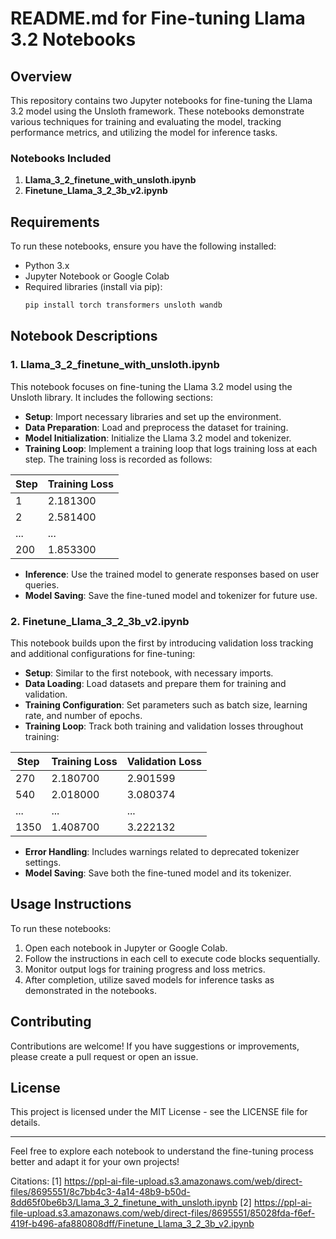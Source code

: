 # README.md for Fine-tuning Llama 3.2 Notebooks

## Overview

This repository contains two Jupyter notebooks for fine-tuning the Llama 3.2 model using the Unsloth framework. These notebooks demonstrate various techniques for training and evaluating the model, tracking performance metrics, and utilizing the model for inference tasks.

### Notebooks Included

1. **Llama_3_2_finetune_with_unsloth.ipynb**
2. **Finetune_Llama_3_2_3b_v2.ipynb**

## Requirements

To run these notebooks, ensure you have the following installed:

- Python 3.x
- Jupyter Notebook or Google Colab
- Required libraries (install via pip):
  ```bash
  pip install torch transformers unsloth wandb
  ```

## Notebook Descriptions

### 1. Llama_3_2_finetune_with_unsloth.ipynb

This notebook focuses on fine-tuning the Llama 3.2 model using the Unsloth library. It includes the following sections:

- **Setup**: Import necessary libraries and set up the environment.
- **Data Preparation**: Load and preprocess the dataset for training.
- **Model Initialization**: Initialize the Llama 3.2 model and tokenizer.
- **Training Loop**: Implement a training loop that logs training loss at each step. The training loss is recorded as follows:

| Step | Training Loss |
|------|---------------|
| 1    | 2.181300      |
| 2    | 2.581400      |
| ...  | ...           |
| 200  | 1.853300      |

- **Inference**: Use the trained model to generate responses based on user queries.
- **Model Saving**: Save the fine-tuned model and tokenizer for future use.

### 2. Finetune_Llama_3_2_3b_v2.ipynb

This notebook builds upon the first by introducing validation loss tracking and additional configurations for fine-tuning:

- **Setup**: Similar to the first notebook, with necessary imports.
- **Data Loading**: Load datasets and prepare them for training and validation.
- **Training Configuration**: Set parameters such as batch size, learning rate, and number of epochs.
- **Training Loop**: Track both training and validation losses throughout training:

| Step | Training Loss | Validation Loss |
|------|---------------|-----------------|
| 270  | 2.180700      | 2.901599        |
| 540  | 2.018000      | 3.080374        |
| ...  | ...           | ...             |
| 1350 | 1.408700      | 3.222132        |

- **Error Handling**: Includes warnings related to deprecated tokenizer settings.
- **Model Saving**: Save both the fine-tuned model and its tokenizer.

## Usage Instructions

To run these notebooks:

1. Open each notebook in Jupyter or Google Colab.
2. Follow the instructions in each cell to execute code blocks sequentially.
3. Monitor output logs for training progress and loss metrics.
4. After completion, utilize saved models for inference tasks as demonstrated in the notebooks.

## Contributing

Contributions are welcome! If you have suggestions or improvements, please create a pull request or open an issue.

## License

This project is licensed under the MIT License - see the LICENSE file for details.

---

Feel free to explore each notebook to understand the fine-tuning process better and adapt it for your own projects!

Citations:
[1] https://ppl-ai-file-upload.s3.amazonaws.com/web/direct-files/8695551/8c7bb4c3-4a14-48b9-b50d-8dd65f0be6b3/Llama_3_2_finetune_with_unsloth.ipynb
[2] https://ppl-ai-file-upload.s3.amazonaws.com/web/direct-files/8695551/85028fda-f6ef-419f-b496-afa880808dff/Finetune_Llama_3_2_3b_v2.ipynb
